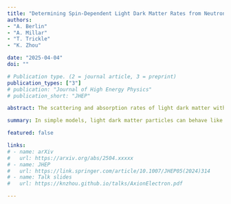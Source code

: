 ```yaml
---
title: "Determining Spin-Dependent Light Dark Matter Rates from Neutron Scattering"
authors:
- "A. Berlin"
- "A. Millar"
- "T. Trickle"
- "K. Zhou"

date: "2025-04-04"
doi: ""

# Publication type. (2 = journal article, 3 = preprint)
publication_types: ["3"]
# publication: "Journal of High Energy Physics"
# publication_short: "JHEP"

abstract: The scattering and absorption rates of light dark matter with electron spin-dependent interactions depend on the target's spin response. We show how this response is encoded by the target's dynamical magnetic susceptibility, which can be measured using neutron scattering. We directly use existing neutron scattering data to compute the dark matter scattering rate in a candidate target material, finding close agreement with the previous first-principles calculation at MeV dark matter masses. Complementary experiments and measurements can extend the reach of this technique to other dark matter models and masses, and identify promising target materials for future experiments.

summary: In simple models, light dark matter particles can behave like the neutron, which has no charge but couples to electron spin. Existing neutron scattering data can accurately predict the signal rate of a dark matter experiment.

featured: false

links:
# - name: arXiv
#   url: https://arxiv.org/abs/2504.xxxxx
# - name: JHEP
#   url: https://link.springer.com/article/10.1007/JHEP05(2024)314
# - name: Talk slides
#   url: https://knzhou.github.io/talks/AxionElectron.pdf

---
```

